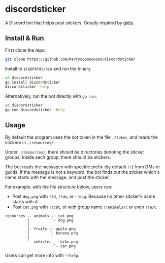 # discordsticker

A Discord bot that helps post stickers. Greatly inspired by
[gidis](https://github.com/hhhhhojeihsu/gidis).

## Install & Run

First clone the repo:

```bash
git clone https://github.com/harryoooooooooo/discordsticker
```

Install to `${GOPATH}/bin` and run the binary.

```bash
cd discordsticker
go install discordsticker
discordsticker -help
```

Alternatively, run the bot directly with `go run`.

```bash
cd discordsticker
go run discordsticker -help
```

## Usage

By default the program uses the bot token in the file `./token`,
and reads the stickers in `./resources/`.

Under `./resources/`, there should be directories denoting the sticker groups;
Inside each group, there should be stickers.

The bot reads the messages with specific prefix (by default `!!`)
from DMs or guilds.
If the message is not a keyword, the bot finds out the sticker
which's name starts with the message, and post the sticker.

For example, with the file structure below, users can:
* Post `dog.png` with `!!d`, `!!do`, or `!!dog`. Because no other sitcker's name starts with d.
* Post `cat.png` with `!!cat`, or with group name `!!animals/c` or even `!!a/c`.
```
resources -- animals -- cat.png
          |          `- dog.png
          |
          |- fruits -- apple.png
          |         `- banana.png
          |
          `- vehicles -- bike.png
                      `- car.png
```

Users can get more info with `!!help`.
